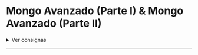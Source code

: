 # Mongo Avanzado (Parte I) & Mongo Avanzado (Parte II)

<details>
  <summary>Ver consignas</summary>

### Configuración del Servidor

- [x] Agregar el modelo de persistencia de Mongo y mongoose a tu proyecto.
      Con base en nuestra implementación actual de productos, modificar el método GET / para que cumpla con los siguientes puntos:

  Deberá poder recibir por query params un limit (opcional), una page (opcional), un sort (opcional) y un query (opcional)

  - [x] limit permitirá devolver sólo el número de elementos solicitados al momento de la petición, en caso de no recibir limit, éste será de 10.
  - [x] Page permitirá devolver la página que queremos buscar, en caso de no recibir page, ésta será de 1
  - [x] Query, el tipo de elemento que quiero buscar (es decir, qué filtro aplicar), en caso de no recibir query, realizar la búsqueda general
  - [x] Sort: asc/desc, para realizar ordenamiento ascendente o descendente por precio, en caso de no recibir sort, no realizar ningún ordenamiento

- [x] El método GET deberá devolver un objeto con el siguiente formato:

```
{
  status:success/error
  payload: Resultado de los productos solicitados
  totalPages: Total de páginas
  prevPage: Página anterior
  nextPage: Página siguiente
  page: Página actual
  hasPrevPage: Indicador para saber si la página previa existe
  hasNextPage: Indicador para saber si la página siguiente existe.
  prevLink: Link directo a la página previa (null si hasPrevPage=false)
  nextLink: Link directo a la página siguiente (null si hasNextPage=false)
  }
```

- [x] Se deberá poder buscar productos por categoría o por disponibilidad, y se deberá poder realizar un ordenamiento de estos productos de manera ascendente o descendente por precio.

- [x] Además, agregar al router de carts los siguientes endpoints:

- DELETE api/carts/:cid/products/:pid deberá eliminar del carrito el producto seleccionado.

- PUT api/carts/:cid deberá actualizar el carrito con un arreglo de productos con el formato especificado arriba.

- PUT api/carts/:cid/products/:pid deberá poder actualizar SÓLO la cantidad de ejemplares del producto por cualquier cantidad pasada desde req.body

- DELETE api/carts/:cid deberá eliminar todos los productos del carrito

- Esta vez, para el modelo de Carts, en su propiedad products, el id de cada producto generado dentro del array tiene que hacer referencia al modelo de Products. Modificar la ruta /:cid para que al traer todos los productos, los traiga completos mediante un “populate”. De esta manera almacenamos sólo el Id, pero al solicitarlo podemos desglosar los productos asociados.

[x] Crear una vista en el router de views ‘/products’ para visualizar todos los productos con su respectiva paginación. Cada producto mostrado puede resolverse de dos formas:
Llevar a una nueva vista con el producto seleccionado con su descripción completa, detalles de precio, categoría, etc. Además de un botón para agregar al carrito.
Contar con el botón de “agregar al carrito” directamente, sin necesidad de abrir una página adicional con los detalles del producto.

- [x] Además, agregar una vista en ‘/carts/:cid (cartId) para visualizar un carrito específico, donde se deberán listar SOLO los productos que pertenezcan a dicho carrito.

</details>

---
